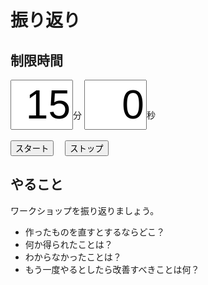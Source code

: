 # 振り返り

## 制限時間

<form name="timer">
  <input type="text" maxlength="2" value="15" style="font-size:48pt;width:100px;text-align:right">分
  <input type="text" maxlength="2" value="0" style="font-size:48pt;width:100px;text-align:right">秒
  <br><br>
  <input type="button" value="スタート" onclick="cntStart()">　
  <input type="button" value="ストップ" onclick="cntStop()">
</form>

## やること

ワークショップを振り返りましょう。

* 作ったものを直すとするならどこ？
* 何か得られたことは？
* わからなかったことは？
* もう一度やるとしたら改善すべきことは何？

<script type="text/javascript" src="../js/timer.js"></script>
